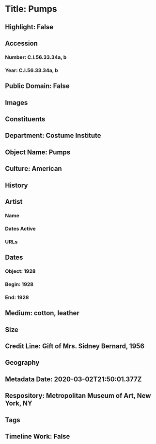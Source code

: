 # Title: Pumps
## Highlight: False
## Accession
### Number: C.I.56.33.34a, b
### Year: C.I.56.33.34a, b
## Public Domain: False
## Images
## Constituents
## Department: Costume Institute
## Object Name: Pumps
## Culture: American
## History
## Artist
### Name
### Dates Active
### URLs
## Dates
### Object: 1928
### Begin: 1928
### End: 1928
## Medium: cotton, leather
## Size
## Credit Line: Gift of Mrs. Sidney Bernard, 1956
## Geography
## Metadata Date: 2020-03-02T21:50:01.377Z
## Respository: Metropolitan Museum of Art, New York, NY
## Tags
## Timeline Work: False